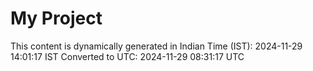 # My Project

This content is dynamically generated in Indian Time (IST): 2024-11-29 14:01:17 IST
Converted to UTC: 2024-11-29 08:31:17 UTC
